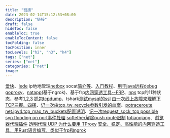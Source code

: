 ```yaml
---
title: "链接"
date: 2023-02-14T15:12:53+08:00
description: "链接"
draft: false
hideToc: false
enableToc: true
enableTocContent: false
tocFolding: false
tocPosition: inner
tocLevels: ["h2", "h3", "h4"]
tags: ["net"]
series: ["net"]
categories: ["net"]
image:
---
```

[爱快](https://www.ikuai8.com/)、[lede](https://firmware.koolshare.cn/LEDE_X64_fw867/)
ip地地管理[netbox](https://github.com/netbox-community/netbox-docker)
socat[简介等](https://blog.csdn.net/u010285974/article/details/81209594)、[入门教程](https://www.hi-linux.com/posts/61543.html)、[用于java远程debug](https://blog.csdn.net/weixin_33941350/article/details/92004422)
[goproxy](https://github.com/snail007/goproxy)、[natapp](https://natapp.cn)(基于ngrok)、基于frp[内网穿透工具--FRP](https://mp.weixin.qq.com/s/8HeeDC5x5xozElN8GzQLLw)、[nps](https://github.com/ehang-io/nps)
tcp的11种状态，参考[1](https://new.qq.com/omn/20200618/20200618A0D67200.html),[2](https://www.cnblogs.com/xuejiale/p/10844445.html),[3](https://blog.csdn.net/qq_32642107/article/details/107289298)
[抓包tcpdump](https://www.cnblogs.com/ggjucheng/archive/2012/01/14/2322659.html)、tshark[测试mysql的ssl](https://www.cnblogs.com/mysql-dba/p/7061300.html)
[由一次线上故障来理解下TCP三握、四挥](https://cloud.tencent.com/developer/article/1542307)、[记一次由tcp\_tw\_recycle参数引发的血案](https://blog.51cto.com/hld1992/2285410)、[potraceroute](https://github.com/velotraveler/potraceroute)
[net.ipv4.tcp_max_tw_buckets配置说明](https://www.jianshu.com/p/b7e991be0909)、[记一次request_sock_tcp possible syn flooding on port事件处理](https://cnrancher.com/article/108)
[softether解除push route限制](https://www.viper.pub/softether-vpn-split-tunnel)
[fotiaoqiang](https://github.com/getfotiaoqiang/download/releases)、[浏览器代理插件](https://github.com/FelisCatus/SwitchyOmega)
[透明代理 UDP 为什么要用 TProxy](https://www.jianshu.com/p/5393fb5e2c87)
[安全、稳定、高性能的内网穿透工具，用Rust语言编写，类似于frp和ngrok](https://gitee.com/mirrors/rathole)